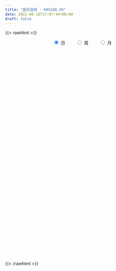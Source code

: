 ```yaml
---
title: "国光连锁 - 605188.SH"
date: 2022-06-18T17:07:44+08:00
draft: false
---
```

{{< rawhtml >}}
    <div style="text-align: center">
        <label style="padding: 1rem;"><input style="margin-right: .5rem" type="radio" name="period" value="D" checked onclick="period_change(this)">日</label>
        <label style="padding: 1rem;"><input style="margin-right: .5rem" type="radio" name="period" value="W" onclick="period_change(this)">周</label>
        <label style="padding: 1rem;"><input style="margin-right: .5rem" type="radio" name="period" value="M" onclick="period_change(this)">月</label>
    </div>
    <div id="chart" style="height: 700px;"></div> 
    <script type="text/javascript">
        const D_v = [2291.43,470.87,487.46,1767.78,2960.71,1955.82,1246.58,2247.46,27715.65,28742.57,116050.75,319428.2,234151.98,160663.18,117530.97,157946.8,100767.13,86080.84,65452.11,55977.11,108402.64,76986.17,56591.81,70952.21,47300.66,38036.27,56772.11,43932.92,26791.19,29852.0,37153.79,37467.48,31188.24,26284.27,32244.89,20469.09,35300.39,31123.52,29580.78,19251.4,25341.93,56433.03,39434.09,34701.0,33503.74,16731.83,16980.1,17010.04,29028.64,17290.43,13974.09,18715.38,8963.3,13979.84,11223.91,14287.18,17197.12,55504.32,41575.0,17414.88,20688.68,22670.09,27260.47,15690.54,97547.33,75276.82,33248.93,32020.88,29038.91,35440.28,69984.81,29845.58,25838.49,37649.27,33902.0,23881.0,21846.49,20285.37,20721.89,10108.03,18207.12,21442.17,19918.95,23161.92,72664.92,59209.11,56841.03,33461.9,64181.3,45944.0,34786.21,53438.0,38178.03,17878.89,14700.0,19484.67,23604.91,22923.02,16319.0,15652.0,11869.67,22153.5,28345.37,20549.4,13142.0,14112.76,10374.03,17755.03,14110.03,19908.06,32011.0,23075.06,26341.74,15505.89,20237.38,23380.03,39288.06,22689.04,10431.96,52648.29,30654.0,92089.78,129441.6,86550.82,63756.62,53219.48,41061.15,30433.78,20872.03,29689.0,22195.03,36983.95,31301.03,23791.87,20104.81,22865.92,31888.89,34375.0,21377.56,17208.0,23464.0,12515.0,24929.0,21911.03,14257.0,17125.0,17641.89,17194.0,18347.0,20912.0,20152.0,14374.0,10422.92,24395.08,19545.25,21324.0,52806.0,40522.0,32511.0,23156.78,30709.0,56827.15,67063.0,66008.0,42146.0,137535.34,81572.28,58242.65,83602.01,143394.77,111692.17,48088.46,328053.19,416708.78,123751.78,285496.68,165652.56,142426.61,103368.36,93538.21,88976.15,48207.0,42408.49,46983.0,39907.0,49079.88,28484.03,28047.13,29502.78,32926.0,85395.91,48173.03,30058.03,43997.0,26482.0,24505.0,37082.0,43614.87,22501.45,30100.0,55237.11,81744.06,61387.69,38450.8,51920.2,69429.99,93591.89,59498.0,38744.0,24689.24,26147.0,30588.03,28694.03,22710.0,13858.78,13244.89,13558.86,12514.99,19662.78,23844.1,21088.1,60013.89,37998.84,24709.0,14796.89,12639.8,20737.0,10808.0,11573.81,11815.0,12470.0,10177.79,11421.0,9996.0,9865.0,21602.0,10266.2,11680.0,9944.15,10003.15,6745.0,13809.0,12158.0,10753.0,23565.0,11928.0,8814.0,15468.01,10903.0,10644.0,8902.0,20934.0,20809.0,18000.03,16513.0,15782.96,11772.0,12916.0,17933.0,17096.0,12896.0,15730.0,14264.03,12416.0,12334.0,11856.0,16774.98,13904.0,11113.0,17085.0,15730.0,13479.46,9910.0,12637.0,13743.26,9439.37,14323.77,12050.92,12146.0,10339.0,12871.0,17567.24,10530.0,8558.0,12034.0,13786.0,7640.24,10011.0,7225.0,10748.77,14378.37,10020.03,12331.77,10259.0,8259.0,3925.0,6258.0,8192.0,6745.37,7071.0,4159.0,7427.0,17711.0,8207.0,13131.03,6357.0,10251.0,4935.03,8691.0,5421.0,4586.0,6099.61,9386.0,39110.42,60687.33,61304.0,90038.78,45549.8,25247.0,19224.0,19114.03,17907.0,20657.03,22620.0,12910.0,15179.39,12846.0,22330.78,13173.0,9427.0,15450.0,12850.0,9331.0,13998.0,10153.99,12242.0,17022.98,22399.48,16497.0,18752.99,14115.0,31573.0,26859.39,18515.0,97986.01,107137.25,54361.03,27104.0,22104.0,20233.0,43714.99,24258.0,17460.0,20849.0,27723.96,19606.0,18311.0,146038.03,310306.11,194934.51,192621.76,143215.35,98997.72,75629.04,63775.0,64811.0,34426.0,45455.0,29398.0,36487.0,44541.17,32563.0,29352.0,35982.0,27886.0,24279.0,28434.0,42982.0,18801.0,21812.0,27427.0,18071.92,32605.98,17392.0,18014.75,13723.0,16392.0,13366.0,15208.0,12637.0,21933.0,20238.0,16354.0,13697.0,10842.0,24221.0,17117.17,23607.0,13902.0,27380.0,12128.0,13649.0,11573.0,13688.17,12218.17,9768.0,11157.0,12484.0,21559.0,27689.0,20558.0,15394.01,73233.01,143163.89,110770.9,164799.36,156208.01,154993.03,117531.0,204560.18,140663.89,204581.89,85965.0,120294.46,127688.14,79189.0,83781.0,60692.0,50281.0,49192.35,41425.0,50376.0,37437.0,41566.0,30323.03,28606.0,34258.0,26700.0,27876.0,19600.82,31341.0,19893.0,18022.0,38138.0,29986.0,23806.2,29873.0,30972.0,27732.0,19831.0,21326.0,16988.0,15704.0,20305.0,19170.0,19257.0,20047.0,17696.0]
const D_histogram = [0.0,0.0427578348,0.1144437983,0.2047098519,0.3065284881,0.4152955075,0.5281511159,0.643469475,0.7604777821,0.8789745607,0.9991235996,0.9579320575,0.7626227116,0.5513295396,0.3794047121,0.2160523315,0.0872035984,-0.0472865698,-0.1475222292,-0.2270788406,-0.2545246391,-0.295790947,-0.3116116117,-0.3418527008,-0.3647279072,-0.3745741099,-0.3959439301,-0.4161320865,-0.4176184373,-0.4165639311,-0.4181281234,-0.4343385552,-0.4374675907,-0.4108147017,-0.3551069351,-0.3018061894,-0.2514821768,-0.2038124588,-0.1662225632,-0.149943884,-0.1303034959,-0.0933342314,-0.0944538965,-0.1057712812,-0.1411531712,-0.1454075452,-0.14299907,-0.1183458367,-0.0673709397,-0.032411072,-0.0098860738,-0.0154585753,-0.0191693932,-0.029771422,-0.0236474449,-0.0117742995,-0.0077422636,0.0007540466,-0.0094584608,-0.0168004924,-0.027663782,-0.0439306647,-0.0843295568,-0.104358759,-0.0656604509,-0.0603167532,-0.0402838386,-0.0164695876,0.0059511806,0.0307768794,0.065311041,0.0778058417,0.0871416443,0.1021057326,0.0953296474,0.093572303,0.0922867544,0.0771140825,0.0564095553,0.0363854483,0.0094582862,-0.017214685,-0.032080031,-0.0348631436,0.0090807841,0.0327629339,0.0628509155,0.0569428384,0.0809835403,0.0719347711,0.065430919,0.0185943259,-0.0396219971,-0.0692818034,-0.0831592747,-0.109840203,-0.1199227249,-0.1475177651,-0.1632466832,-0.1779996574,-0.1788365002,-0.1826248642,-0.1468050486,-0.1393950364,-0.1243354087,-0.094776389,-0.0676737757,-0.0440154884,-0.0319522206,-0.0360123335,-0.0645614145,-0.0857561387,-0.1093310729,-0.1137675527,-0.1229473224,-0.116469708,-0.0721726858,-0.0318558838,0.0052016791,0.0529400024,0.074117158,0.1462902958,0.1754722599,0.1891801953,0.1703415309,0.1297880695,0.0889414397,0.077929362,0.0643186524,0.0547514845,0.0340555811,0.0329187614,0.0280713459,0.0204501535,0.0108051402,0.022708798,0.0487193313,0.0642282787,0.0683665817,0.0701106403,0.0541483941,0.0443941239,0.0561718138,0.056449174,0.0589478011,0.0536388663,0.0531650018,0.0511580961,0.0309481464,0.013081316,0.0078007274,-0.001457367,-0.0095289557,-0.002372135,0.0075780255,0.0187401215,0.0383302835,0.0633650361,0.0565322059,0.0529290912,0.0526948979,0.0704188697,0.0963945229,0.0902228891,0.142515576,0.1275545669,0.0990135743,0.0887584706,0.1400776766,0.1363598815,0.1918420274,0.2881037798,0.4118806723,0.4331570846,0.3325642169,0.1683976051,0.0421675284,-0.0595071719,-0.130114627,-0.1861862907,-0.2431851858,-0.2787158846,-0.2887202565,-0.2987734929,-0.300629441,-0.2978413538,-0.2820371411,-0.2633657494,-0.2362558439,-0.1996340995,-0.1540480481,-0.1342380576,-0.1134475736,-0.1139336659,-0.0942851591,-0.0813389106,-0.0577705442,-0.0394972649,-0.0260489135,-0.0041449915,0.0225581027,0.0565615798,0.0708931795,0.0796400811,0.0944573856,0.0999621096,0.1163442574,0.1045968504,0.0807012177,0.0560036164,0.0326085787,0.0067148113,-0.0117449021,-0.0296560501,-0.0366441941,-0.0350598079,-0.0319345336,-0.0266581539,-0.0138675738,-0.0021115479,-0.0018262445,0.011680291,0.00465921,-0.0110416862,-0.021123863,-0.0258313122,-0.0383515186,-0.0365177466,-0.027614607,-0.0185133626,-0.0205718593,-0.016068559,-0.0127573114,-0.0096995473,-0.0069388477,-0.0204476635,-0.030635605,-0.0438817829,-0.042934163,-0.0349564956,-0.0299310032,-0.030141986,-0.0367462133,-0.0367168198,-0.0566981692,-0.057412704,-0.0522646269,-0.0327437244,-0.0185646111,-0.0084346079,0.0011983908,0.0151175807,0.0322355025,0.0484729766,0.0644732815,0.0697665737,0.0685505991,0.0689058347,0.054115786,0.0547356569,0.0450734426,0.0293703943,0.0310589594,0.0345544709,0.0389205443,0.0358565647,0.02374723,0.0142072281,0.0124889455,0.0170111287,0.0264452362,0.0364886871,0.0437516968,0.0449624619,0.0460429085,0.0449655641,0.0405752187,0.0393514317,0.0305141955,0.0268713611,0.0170413455,0.003171613,-0.0061285238,-0.0088721467,-0.0175530533,-0.0320129664,-0.0365005395,-0.0516499742,-0.0502339957,-0.0352039884,-0.0257503419,-0.0195905592,-0.0055627353,0.0062921747,0.0091294063,0.0118885815,0.0093216822,0.0054443477,-0.0035307312,-0.0101170287,-0.0116468777,-0.016920643,-0.0299695872,-0.0343759762,-0.0317796857,-0.0293251573,-0.0321267283,-0.027791808,-0.0159568906,-0.0070251003,0.0015493886,0.0088087309,0.0167576712,0.0444674232,0.0823707513,0.1136395178,0.1018374568,0.0921439597,0.0713066711,0.0578161822,0.0412096476,0.026617536,0.0229267745,0.0204663993,0.0143922999,0.0031479163,0.0007323526,0.0078045407,0.0032041748,-0.0008203466,-0.0100146875,-0.0174773268,-0.0195944709,-0.0156528116,-0.0125518007,-0.0101116439,-0.0011706252,0.0075499132,0.0137433759,0.0167205679,0.0123822717,0.0240796206,0.0311198384,0.0220375357,0.0307174263,0.0519198199,0.0452797371,0.035473298,0.0253918202,0.0136940383,0.0200723164,0.0157022041,0.0130848054,-0.0010901737,-0.0013420074,-0.0005089426,0.004152488,0.0588228878,0.1029091837,0.1301578214,0.0832247326,0.069285972,0.0421386549,0.008039535,-0.040134811,-0.1002579718,-0.1261995562,-0.1558726745,-0.1566177414,-0.1426643048,-0.1109699593,-0.0874334488,-0.061748359,-0.0480476555,-0.0348091166,-0.0269421391,-0.0087530595,0.0092285724,0.0203729296,0.0329829423,0.0304591477,0.0280853042,0.0067205769,-0.0024682528,-0.016939856,-0.020523655,-0.01194313,-0.0070098297,-0.0129014704,-0.0175816002,-0.0314277925,-0.0463925647,-0.0445756325,-0.0373393158,-0.0397640025,-0.0595134623,-0.0589565095,-0.0525866564,-0.0376820395,-0.0155707311,0.0009994965,0.0106730588,0.0103870814,0.0178898608,0.0221822797,0.0171669902,0.0167524183,0.016652331,0.0243747688,0.0384543657,0.0403765466,0.035124081,0.0459916264,0.0873481926,0.0892880785,0.1108895198,0.0936515425,0.0967941505,0.0931802612,0.1095593121,0.1060905703,0.1162868943,0.0576674705,-0.0353992497,-0.1348866485,-0.2022431979,-0.2154745564,-0.2031692238,-0.1833362863,-0.1440907674,-0.1167429038,-0.0909998567,-0.0565557605,-0.0298219092,0.0015948502,0.0043019104,0.0194950524,0.0231662233,0.0180940434,0.0179771787,-0.0065102331,-0.009874408,-0.008096382,0.005764395,0.0162478369,0.0259423692,0.0415950398,0.0587904606,0.0688974964,0.0649403381,0.0547801506,0.034758017,0.0203739822,0.0076786903,-0.0020337699,-0.0074483406,-0.0066773772,-0.0084364033]
const D_fast = [0.0,0.0534472934,0.1537442066,0.2951877231,0.4736384814,0.6862293777,0.931122765,1.2073084929,1.5144362455,1.8526766643,2.2226066031,2.4208980753,2.4162444074,2.3427836202,2.2657099708,2.1563706731,2.0493228396,1.9030110289,1.7658948121,1.6295684906,1.5384915323,1.4232774877,1.3295539201,1.2138496558,1.0997924726,0.9963027424,0.8759469397,0.7517257616,0.6458348015,0.542748325,0.4366521018,0.3118570312,0.199361098,0.1233103117,0.0902413444,0.0680905428,0.0555440112,0.0522606144,0.0482948693,0.0270875775,0.0141520916,0.0277877983,0.003054659,-0.0347055459,-0.1053757287,-0.145981989,-0.1793232814,-0.1842565073,-0.1501243451,-0.1232672455,-0.1032137657,-0.1126509111,-0.1211540772,-0.1391989615,-0.1389868457,-0.1300572752,-0.1279608051,-0.1192759832,-0.1318531059,-0.1433952606,-0.1611744956,-0.1884240445,-0.2499053259,-0.2960242178,-0.2737410224,-0.283476513,-0.2735145581,-0.2538177039,-0.2299091406,-0.1973892219,-0.1465273002,-0.114581039,-0.0834598253,-0.0429693038,-0.0259129772,-0.0042772458,0.0175088941,0.0216147428,0.0150126045,0.0040848595,-0.0204777311,-0.0514543735,-0.0743397272,-0.0858386257,-0.039624502,-0.0077516188,0.0380490917,0.0463767242,0.0906633112,0.0995982348,0.1094521124,0.0672641008,-0.0008577215,-0.0478379786,-0.0825052686,-0.1366462477,-0.1767094507,-0.2411839323,-0.2977245212,-0.3569774097,-0.4025233775,-0.4519679577,-0.4528494041,-0.480288151,-0.4963123755,-0.4904474531,-0.4802632837,-0.4676088685,-0.4635336558,-0.476596852,-0.5212862867,-0.5639200456,-0.614827748,-0.6477061159,-0.6876227163,-0.7102625289,-0.6840086781,-0.651655847,-0.6132978644,-0.5523245404,-0.5126180953,-0.4038723837,-0.3308223545,-0.2698193703,-0.246072652,-0.2541790961,-0.2727903659,-0.2643201031,-0.2618511496,-0.2577304464,-0.2699124545,-0.2628195839,-0.2606491629,-0.263157817,-0.2701015452,-0.2525206879,-0.2143303217,-0.1827643047,-0.1615343563,-0.1422626376,-0.1446877853,-0.1433435245,-0.1175228811,-0.1031332274,-0.08589765,-0.0777968682,-0.0649794823,-0.054196864,-0.066669777,-0.0812662784,-0.0845966852,-0.0942191214,-0.104672949,-0.098109162,-0.0862644952,-0.0704173688,-0.041244636,-0.0003686244,0.006931597,0.0165607551,0.0295002862,0.0648289755,0.1149032594,0.1312873478,0.2192089288,0.2361365614,0.2323489623,0.2442834763,0.3306221015,0.3609942768,0.4644369295,0.6327246268,0.8594716874,0.9890373709,0.9715855575,0.8495183468,0.7338301522,0.617278659,0.5141425471,0.4115243107,0.2937291192,0.1885194492,0.1063350132,0.0215884036,-0.0554249047,-0.127097156,-0.1818022285,-0.2289722742,-0.2609263297,-0.2742131101,-0.2671390708,-0.2808885947,-0.2884600041,-0.3174295128,-0.3213522958,-0.3287407749,-0.3196150446,-0.3112160815,-0.3042799586,-0.2834122843,-0.2510696646,-0.2029257925,-0.1708708979,-0.142213976,-0.1037823252,-0.0732870737,-0.0278188616,-0.0134170559,-0.0171373842,-0.0278340815,-0.0430769744,-0.067292039,-0.088687978,-0.1140131384,-0.1301623309,-0.1373428968,-0.1422012559,-0.1435894146,-0.1342657279,-0.1230375891,-0.1232088468,-0.1067822385,-0.112638517,-0.1310998348,-0.1464629774,-0.1576282545,-0.1797363406,-0.1870320053,-0.1850325175,-0.1805596137,-0.1877610752,-0.1872749146,-0.1871529949,-0.1865201177,-0.1854941299,-0.2041148617,-0.2219617044,-0.2461783281,-0.2559642489,-0.2567257054,-0.2591829638,-0.2669294431,-0.2827202238,-0.2918700352,-0.3260259269,-0.3410936377,-0.3490117173,-0.3376767459,-0.3281387854,-0.3201174341,-0.3101848378,-0.2924862527,-0.2673094553,-0.238953737,-0.2068351117,-0.1841001761,-0.1681785009,-0.1505968067,-0.1518579088,-0.1375541238,-0.1359479774,-0.1443084271,-0.1348551221,-0.1227209929,-0.1086247834,-0.1027246218,-0.1088971491,-0.114885344,-0.1134813902,-0.1047064248,-0.0886610083,-0.0694953856,-0.0512944517,-0.0388430711,-0.0262518974,-0.0160878508,-0.0103343914,-0.0017203206,-0.0029290078,0.000145998,-0.0054236812,-0.0185005104,-0.0293327782,-0.0342944378,-0.0473636078,-0.0698267625,-0.0834394704,-0.1115013986,-0.1226439191,-0.1164149089,-0.1133988479,-0.1121367049,-0.0994995649,-0.0860716112,-0.080952028,-0.0752207075,-0.0754571862,-0.0779734337,-0.0878311954,-0.0969467501,-0.1013883185,-0.1108922446,-0.1314335856,-0.1444339686,-0.1497825995,-0.1546593605,-0.1654926135,-0.1681056453,-0.1602599505,-0.1530844353,-0.1441225993,-0.1346610742,-0.1225227161,-0.0836961083,-0.0252000924,0.0344785536,0.0481358568,0.0614783496,0.0584677288,0.0594312854,0.0531271627,0.0451894351,0.0472303672,0.0498865918,0.0474105674,0.0369531628,0.0347206873,0.0437440106,0.0399446883,0.0357150804,0.0240170676,0.0121850966,0.0051693348,0.0051977911,0.0051608519,0.0050730977,0.0137214602,0.0243294768,0.0339587835,0.0411161175,0.0398733892,0.0575906432,0.0724108206,0.0688379019,0.085197149,0.1193794976,0.1240593491,0.1231212344,0.1193877118,0.1111134394,0.1225097966,0.1220652354,0.122719038,0.1082715155,0.10768418,0.1083900091,0.1140895617,0.1834656834,0.2532792752,0.3130673682,0.2869404626,0.290323195,0.2737105416,0.2416213055,0.1834132567,0.098225603,0.0407341295,-0.0279071574,-0.0678066597,-0.0895192992,-0.0855674436,-0.0838892952,-0.0736412953,-0.0719525056,-0.0674162459,-0.0662848031,-0.0502839883,-0.0299952134,-0.0137576237,0.0070981246,0.0121891168,0.0168365994,-0.0028479837,-0.0126538766,-0.0313604437,-0.0400751565,-0.034480414,-0.0312995711,-0.0404165795,-0.0494921093,-0.0711952497,-0.0977581631,-0.107085139,-0.1091836513,-0.1215493387,-0.1561771639,-0.1703593386,-0.1771361496,-0.1716520426,-0.1534334169,-0.1366133152,-0.1242714883,-0.1219606952,-0.1099854506,-0.1001474618,-0.1008710037,-0.097097471,-0.0930344757,-0.0792183457,-0.0555251573,-0.0435088398,-0.0399802851,-0.0176148331,0.0455787812,0.0698406867,0.119164508,0.1253394163,0.1526805619,0.172361738,0.2161306168,0.2391845177,0.2784525652,0.2342500091,0.1323334764,-0.0008755846,-0.1187929333,-0.185892931,-0.2243799043,-0.2503810384,-0.2471582113,-0.2489960737,-0.2460029908,-0.2256978347,-0.2064194607,-0.1746039887,-0.1708214509,-0.1507545458,-0.1412918191,-0.1418404882,-0.1374630582,-0.1635780283,-0.1694108051,-0.1696568747,-0.154354999,-0.1398095978,-0.1236294732,-0.0975780426,-0.0656850067,-0.0383535968,-0.0260756705,-0.0225408204,-0.0338734498,-0.0431639891,-0.0539396083,-0.064160511,-0.0714371668,-0.0723355477,-0.0762036747]
const D_slow = [0.0,0.0106894587,0.0393004083,0.0904778712,0.1671099933,0.2709338702,0.4029716491,0.5638390179,0.7539584634,0.9737021036,1.2234830035,1.4629660179,1.6536216958,1.7914540807,1.8863052587,1.9403183416,1.9621192412,1.9502975987,1.9134170414,1.8566473312,1.7930161715,1.7190684347,1.6411655318,1.5557023566,1.4645203798,1.3708768523,1.2718908698,1.1678578482,1.0634532388,0.9593122561,0.8547802252,0.7461955864,0.6368286887,0.5341250133,0.4453482795,0.3698967322,0.307026188,0.2560730733,0.2145174325,0.1770314615,0.1444555875,0.1211220297,0.0975085555,0.0710657352,0.0357774424,-0.0005744438,-0.0363242114,-0.0659106705,-0.0827534055,-0.0908561735,-0.0933276919,-0.0971923357,-0.101984684,-0.1094275395,-0.1153394008,-0.1182829756,-0.1202185415,-0.1200300299,-0.1223946451,-0.1265947682,-0.1335107137,-0.1444933798,-0.1655757691,-0.1916654588,-0.2080805715,-0.2231597598,-0.2332307195,-0.2373481164,-0.2358603212,-0.2281661014,-0.2118383411,-0.1923868807,-0.1706014696,-0.1450750365,-0.1212426246,-0.0978495489,-0.0747778603,-0.0554993396,-0.0413969508,-0.0323005888,-0.0299360172,-0.0342396885,-0.0422596962,-0.0509754821,-0.0487052861,-0.0405145526,-0.0248018238,-0.0105661142,0.0096797709,0.0276634637,0.0440211934,0.0486697749,0.0387642756,0.0214438248,0.0006540061,-0.0268060447,-0.0567867259,-0.0936661672,-0.134477838,-0.1789777523,-0.2236868774,-0.2693430934,-0.3060443556,-0.3408931147,-0.3719769668,-0.3956710641,-0.412589508,-0.4235933801,-0.4315814352,-0.4405845186,-0.4567248722,-0.4781639069,-0.5054966751,-0.5339385633,-0.5646753939,-0.5937928209,-0.6118359923,-0.6197999633,-0.6184995435,-0.6052645429,-0.5867352534,-0.5501626794,-0.5062946144,-0.4589995656,-0.4164141829,-0.3839671655,-0.3617318056,-0.3422494651,-0.326169802,-0.3124819309,-0.3039680356,-0.2957383453,-0.2887205088,-0.2836079704,-0.2809066854,-0.2752294859,-0.263049653,-0.2469925834,-0.229900938,-0.2123732779,-0.1988361794,-0.1877376484,-0.1736946949,-0.1595824014,-0.1448454511,-0.1314357346,-0.1181444841,-0.1053549601,-0.0976179235,-0.0943475945,-0.0923974126,-0.0927617544,-0.0951439933,-0.095737027,-0.0938425207,-0.0891574903,-0.0795749194,-0.0637336604,-0.0496006089,-0.0363683361,-0.0231946117,-0.0055898942,0.0185087365,0.0410644588,0.0766933528,0.1085819945,0.1333353881,0.1555250057,0.1905444249,0.2246343953,0.2725949021,0.344620847,0.4475910151,0.5558802863,0.6390213405,0.6811207418,0.6916626239,0.6767858309,0.6442571741,0.5977106015,0.536914305,0.4672353338,0.3950552697,0.3203618965,0.2452045362,0.1707441978,0.1002349125,0.0343934752,-0.0246704858,-0.0745790107,-0.1130910227,-0.1466505371,-0.1750124305,-0.2034958469,-0.2270671367,-0.2474018644,-0.2618445004,-0.2717188166,-0.278231045,-0.2792672929,-0.2736277672,-0.2594873723,-0.2417640774,-0.2218540571,-0.1982397107,-0.1732491833,-0.144163119,-0.1180139064,-0.0978386019,-0.0838376978,-0.0756855531,-0.0740068503,-0.0769430758,-0.0843570884,-0.0935181369,-0.1022830889,-0.1102667223,-0.1169312607,-0.1203981542,-0.1209260412,-0.1213826023,-0.1184625295,-0.117297727,-0.1200581486,-0.1253391143,-0.1317969424,-0.141384822,-0.1505142587,-0.1574179104,-0.1620462511,-0.1671892159,-0.1712063557,-0.1743956835,-0.1768205704,-0.1785552823,-0.1836671981,-0.1913260994,-0.2022965451,-0.2130300859,-0.2217692098,-0.2292519606,-0.2367874571,-0.2459740104,-0.2551532154,-0.2693277577,-0.2836809337,-0.2967470904,-0.3049330215,-0.3095741743,-0.3116828262,-0.3113832285,-0.3076038334,-0.2995449578,-0.2874267136,-0.2713083932,-0.2538667498,-0.2367291,-0.2195026414,-0.2059736949,-0.1922897806,-0.18102142,-0.1736788214,-0.1659140815,-0.1572754638,-0.1475453277,-0.1385811866,-0.1326443791,-0.1290925721,-0.1259703357,-0.1217175535,-0.1151062445,-0.1059840727,-0.0950461485,-0.083805533,-0.0722948059,-0.0610534149,-0.0509096102,-0.0410717522,-0.0334432034,-0.0267253631,-0.0224650267,-0.0216721235,-0.0232042544,-0.0254222911,-0.0298105544,-0.037813796,-0.0469389309,-0.0598514245,-0.0724099234,-0.0812109205,-0.087648506,-0.0925461457,-0.0939368296,-0.0923637859,-0.0900814343,-0.0871092889,-0.0847788684,-0.0834177815,-0.0843004643,-0.0868297214,-0.0897414408,-0.0939716016,-0.1014639984,-0.1100579924,-0.1180029138,-0.1253342032,-0.1333658852,-0.1403138373,-0.1443030599,-0.146059335,-0.1456719878,-0.1434698051,-0.1392803873,-0.1281635315,-0.1075708437,-0.0791609642,-0.0537016,-0.0306656101,-0.0128389423,0.0016151032,0.0119175151,0.0185718991,0.0243035927,0.0294201925,0.0330182675,0.0338052466,0.0339883347,0.0359394699,0.0367405136,0.036535427,0.0340317551,0.0296624234,0.0247638057,0.0208506028,0.0177126526,0.0151847416,0.0148920853,0.0167795636,0.0202154076,0.0243955496,0.0274911175,0.0335110226,0.0412909822,0.0468003662,0.0544797227,0.0674596777,0.078779612,0.0876479365,0.0939958915,0.0974194011,0.1024374802,0.1063630312,0.1096342326,0.1093616892,0.1090261873,0.1088989517,0.1099370737,0.1246427956,0.1503700915,0.1829095469,0.20371573,0.221037223,0.2315718867,0.2335817705,0.2235480677,0.1984835748,0.1669336857,0.1279655171,0.0888110817,0.0531450056,0.0254025157,0.0035441535,-0.0118929362,-0.0239048501,-0.0326071293,-0.039342664,-0.0415309289,-0.0392237858,-0.0341305534,-0.0258848178,-0.0182700309,-0.0112487048,-0.0095685606,-0.0101856238,-0.0144205878,-0.0195515015,-0.022537284,-0.0242897414,-0.0275151091,-0.0319105091,-0.0397674572,-0.0513655984,-0.0625095065,-0.0718443355,-0.0817853361,-0.0966637017,-0.1114028291,-0.1245494932,-0.1339700031,-0.1378626858,-0.1376128117,-0.134944547,-0.1323477767,-0.1278753114,-0.1223297415,-0.118037994,-0.1138498894,-0.1096868066,-0.1035931144,-0.093979523,-0.0838853864,-0.0751043661,-0.0636064595,-0.0417694114,-0.0194473917,0.0082749882,0.0316878738,0.0558864114,0.0791814767,0.1065713048,0.1330939473,0.1621656709,0.1765825385,0.1677327261,0.134011064,0.0834502645,0.0295816254,-0.0212106805,-0.0670447521,-0.1030674439,-0.1322531699,-0.1550031341,-0.1691420742,-0.1765975515,-0.1761988389,-0.1751233613,-0.1702495982,-0.1644580424,-0.1599345316,-0.1554402369,-0.1570677952,-0.1595363972,-0.1615604927,-0.1601193939,-0.1560574347,-0.1495718424,-0.1391730824,-0.1244754673,-0.1072510932,-0.0910160087,-0.077320971,-0.0686314668,-0.0635379712,-0.0616182986,-0.0621267411,-0.0639888263,-0.0656581705,-0.0677672714]
const D_data = [['2020-07-28', 5.58, 6.7, 5.58, 6.7],['2020-07-29', 7.37, 7.37, 7.37, 7.37],['2020-07-30', 8.11, 8.11, 8.11, 8.11],['2020-07-31', 8.92, 8.92, 8.92, 8.92],['2020-08-03', 9.81, 9.81, 9.81, 9.81],['2020-08-04', 10.79, 10.79, 10.79, 10.79],['2020-08-05', 11.87, 11.87, 11.87, 11.87],['2020-08-06', 13.06, 13.06, 13.06, 13.06],['2020-08-07', 14.37, 14.37, 14.37, 14.37],['2020-08-10', 15.81, 15.81, 15.81, 15.81],['2020-08-11', 17.39, 17.39, 16.9, 17.39],['2020-08-12', 17.73, 16.56, 15.88, 17.73],['2020-08-13', 16.03, 14.9, 14.9, 16.36],['2020-08-14', 14.51, 14.37, 14.23, 14.77],['2020-08-17', 14.2, 14.46, 14.2, 14.68],['2020-08-18', 14.34, 14.17, 13.9, 14.55],['2020-08-19', 14.12, 14.21, 13.9, 14.35],['2020-08-20', 14.1, 13.72, 13.63, 14.1],['2020-08-21', 13.78, 13.71, 13.69, 13.96],['2020-08-24', 13.65, 13.6, 13.42, 13.83],['2020-08-25', 13.7, 14.03, 13.56, 14.21],['2020-08-26', 14.15, 13.7, 13.55, 14.16],['2020-08-27', 13.79, 13.86, 13.7, 14.02],['2020-08-28', 13.79, 13.52, 13.36, 13.79],['2020-08-31', 13.52, 13.4, 13.37, 13.61],['2020-09-01', 13.36, 13.38, 13.26, 13.47],['2020-09-02', 13.38, 13.03, 13.0, 13.43],['2020-09-03', 12.98, 12.78, 12.74, 13.17],['2020-09-04', 12.65, 12.78, 12.6, 12.81],['2020-09-07', 12.67, 12.62, 12.6, 12.85],['2020-09-08', 12.62, 12.38, 12.3, 12.66],['2020-09-09', 12.29, 11.92, 11.91, 12.3],['2020-09-10', 12.05, 11.78, 11.73, 12.13],['2020-09-11', 11.7, 11.96, 11.53, 12.09],['2020-09-14', 12.0, 12.31, 11.95, 12.36],['2020-09-15', 12.33, 12.37, 12.2, 12.42],['2020-09-16', 12.42, 12.44, 12.28, 12.63],['2020-09-17', 12.36, 12.53, 12.19, 12.58],['2020-09-18', 12.4, 12.52, 12.39, 12.79],['2020-09-21', 12.54, 12.3, 12.3, 12.54],['2020-09-22', 12.28, 12.35, 12.15, 12.66],['2020-09-23', 12.42, 12.65, 12.42, 12.91],['2020-09-24', 12.54, 12.21, 12.17, 12.58],['2020-09-25', 12.36, 11.98, 11.93, 12.65],['2020-09-28', 11.95, 11.46, 11.46, 12.08],['2020-09-29', 11.45, 11.63, 11.4, 11.63],['2020-09-30', 11.57, 11.59, 11.5, 11.75],['2020-10-09', 11.68, 11.83, 11.61, 11.88],['2020-10-12', 11.84, 12.28, 11.81, 12.31],['2020-10-13', 12.21, 12.26, 12.12, 12.27],['2020-10-14', 12.14, 12.23, 12.13, 12.4],['2020-10-15', 12.27, 11.9, 11.85, 12.39],['2020-10-16', 11.99, 11.87, 11.82, 12.0],['2020-10-19', 11.97, 11.71, 11.69, 11.98],['2020-10-20', 11.79, 11.87, 11.68, 11.89],['2020-10-21', 11.86, 11.96, 11.76, 12.01],['2020-10-22', 11.95, 11.88, 11.7, 11.99],['2020-10-23', 12.0, 11.95, 11.85, 12.46],['2020-10-26', 11.95, 11.69, 11.51, 11.95],['2020-10-27', 11.57, 11.65, 11.56, 11.79],['2020-10-28', 11.61, 11.52, 11.51, 11.74],['2020-10-29', 11.45, 11.33, 11.3, 11.5],['2020-10-30', 11.32, 10.8, 10.77, 11.37],['2020-11-02', 10.87, 10.79, 10.69, 10.89],['2020-11-03', 10.74, 11.48, 10.74, 11.87],['2020-11-04', 11.39, 11.1, 11.1, 11.56],['2020-11-05', 11.23, 11.28, 11.14, 11.46],['2020-11-06', 11.27, 11.39, 11.2, 11.55],['2020-11-09', 11.55, 11.46, 11.4, 11.6],['2020-11-10', 11.47, 11.6, 11.4, 11.72],['2020-11-11', 11.6, 11.89, 11.33, 11.97],['2020-11-12', 11.87, 11.77, 11.65, 11.97],['2020-11-13', 11.85, 11.83, 11.6, 11.94],['2020-11-16', 11.82, 12.02, 11.78, 12.04],['2020-11-17', 11.94, 11.83, 11.7, 12.12],['2020-11-18', 11.89, 11.93, 11.76, 11.97],['2020-11-19', 11.92, 11.99, 11.84, 12.06],['2020-11-20', 11.95, 11.83, 11.76, 11.99],['2020-11-23', 11.83, 11.71, 11.66, 11.83],['2020-11-24', 11.71, 11.64, 11.61, 11.73],['2020-11-25', 11.69, 11.44, 11.36, 11.74],['2020-11-26', 11.5, 11.29, 11.22, 11.55],['2020-11-27', 11.38, 11.3, 11.17, 11.41],['2020-11-30', 11.35, 11.37, 11.23, 11.54],['2020-12-01', 11.35, 12.05, 11.35, 12.08],['2020-12-02', 11.93, 11.99, 11.85, 12.26],['2020-12-03', 12.07, 12.25, 11.92, 12.32],['2020-12-04', 12.16, 11.91, 11.88, 12.2],['2020-12-07', 11.8, 12.39, 11.8, 12.39],['2020-12-08', 12.18, 12.08, 11.98, 12.24],['2020-12-09', 11.99, 12.13, 11.93, 12.29],['2020-12-10', 12.01, 11.52, 11.43, 12.1],['2020-12-11', 11.53, 11.09, 11.02, 11.72],['2020-12-14', 11.02, 11.17, 10.91, 11.22],['2020-12-15', 11.11, 11.19, 11.02, 11.31],['2020-12-16', 11.15, 10.84, 10.82, 11.17],['2020-12-17', 10.78, 10.85, 9.88, 10.92],['2020-12-18', 10.84, 10.41, 10.38, 10.84],['2020-12-21', 10.4, 10.3, 10.3, 10.45],['2020-12-22', 10.37, 10.07, 10.04, 10.38],['2020-12-23', 10.11, 10.03, 10.0, 10.19],['2020-12-24', 10.08, 9.8, 9.71, 10.08],['2020-12-25', 9.82, 10.21, 9.72, 10.46],['2020-12-28', 10.1, 9.81, 9.78, 10.2],['2020-12-29', 9.8, 9.81, 9.73, 10.05],['2020-12-30', 9.86, 9.97, 9.78, 10.07],['2020-12-31', 9.96, 9.97, 9.93, 10.08],['2021-01-04', 9.97, 9.96, 9.9, 10.11],['2021-01-05', 9.95, 9.82, 9.81, 9.98],['2021-01-06', 9.85, 9.55, 9.54, 9.88],['2021-01-07', 9.55, 9.05, 8.98, 9.55],['2021-01-08', 9.0, 8.88, 8.76, 9.22],['2021-01-11', 8.88, 8.58, 8.44, 8.91],['2021-01-12', 8.58, 8.58, 8.5, 8.8],['2021-01-13', 8.56, 8.31, 8.28, 8.56],['2021-01-14', 8.34, 8.32, 8.27, 8.53],['2021-01-15', 8.29, 8.77, 8.29, 8.79],['2021-01-18', 8.67, 8.82, 8.66, 9.0],['2021-01-19', 8.9, 8.89, 8.8, 8.94],['2021-01-20', 8.89, 9.19, 8.83, 9.4],['2021-01-21', 9.06, 9.01, 8.98, 9.27],['2021-01-22', 9.0, 9.91, 8.98, 9.91],['2021-01-25', 10.1, 9.7, 9.36, 10.63],['2021-01-26', 9.58, 9.7, 9.1, 10.06],['2021-01-27', 9.7, 9.36, 9.12, 9.71],['2021-01-28', 9.3, 8.99, 8.98, 9.46],['2021-01-29', 9.11, 8.8, 8.75, 9.11],['2021-02-01', 8.8, 9.05, 8.78, 9.14],['2021-02-02', 9.06, 8.96, 8.88, 9.11],['2021-02-03', 8.82, 8.95, 8.73, 9.01],['2021-02-04', 8.95, 8.72, 8.7, 8.95],['2021-02-05', 8.8, 8.89, 8.7, 9.12],['2021-02-08', 8.99, 8.81, 8.73, 9.16],['2021-02-09', 8.71, 8.72, 8.63, 8.8],['2021-02-10', 8.71, 8.62, 8.62, 8.82],['2021-02-18', 8.64, 8.87, 8.64, 8.98],['2021-02-19', 8.86, 9.14, 8.78, 9.14],['2021-02-22', 9.14, 9.13, 9.1, 9.36],['2021-02-23', 9.01, 9.06, 8.93, 9.12],['2021-02-24', 9.06, 9.07, 9.01, 9.21],['2021-02-25', 9.07, 8.83, 8.81, 9.2],['2021-02-26', 8.75, 8.85, 8.65, 8.91],['2021-03-01', 8.87, 9.14, 8.87, 9.17],['2021-03-02', 9.17, 9.05, 9.01, 9.29],['2021-03-03', 9.03, 9.11, 9.03, 9.15],['2021-03-04', 9.11, 9.03, 8.98, 9.22],['2021-03-05', 8.96, 9.1, 8.95, 9.13],['2021-03-08', 9.15, 9.1, 9.05, 9.24],['2021-03-09', 9.11, 8.83, 8.75, 9.13],['2021-03-10', 8.84, 8.76, 8.66, 8.9],['2021-03-11', 8.76, 8.85, 8.73, 9.02],['2021-03-12', 8.83, 8.75, 8.73, 8.87],['2021-03-15', 8.72, 8.7, 8.69, 8.82],['2021-03-16', 8.76, 8.87, 8.72, 8.93],['2021-03-17', 8.89, 8.94, 8.82, 9.0],['2021-03-18', 9.0, 9.01, 8.95, 9.1],['2021-03-19', 8.93, 9.21, 8.93, 9.43],['2021-03-22', 9.24, 9.43, 9.24, 9.57],['2021-03-23', 9.38, 9.12, 9.08, 9.44],['2021-03-24', 9.11, 9.17, 9.06, 9.24],['2021-03-25', 9.2, 9.24, 9.17, 9.42],['2021-03-26', 9.12, 9.56, 9.11, 9.73],['2021-03-29', 9.47, 9.85, 9.28, 9.88],['2021-03-30', 9.72, 9.58, 9.39, 9.8],['2021-03-31', 9.85, 10.54, 9.83, 10.54],['2021-04-01', 10.7, 9.92, 9.88, 11.26],['2021-04-02', 9.67, 9.74, 9.54, 10.07],['2021-04-06', 9.68, 9.96, 9.68, 10.18],['2021-04-07', 10.05, 10.96, 9.88, 10.96],['2021-04-08', 11.29, 10.54, 10.44, 11.62],['2021-04-09', 10.65, 11.59, 10.51, 11.59],['2021-04-12', 12.75, 12.75, 12.75, 12.75],['2021-04-13', 13.13, 14.03, 12.61, 14.03],['2021-04-14', 13.8, 13.55, 12.65, 15.43],['2021-04-15', 12.2, 12.2, 12.2, 12.4],['2021-04-16', 11.26, 10.98, 10.98, 11.55],['2021-04-19', 10.78, 10.85, 10.68, 11.0],['2021-04-20', 10.76, 10.63, 10.54, 10.96],['2021-04-21', 10.54, 10.57, 10.46, 10.83],['2021-04-22', 10.56, 10.37, 10.29, 10.61],['2021-04-23', 10.32, 9.96, 9.85, 10.37],['2021-04-26', 9.94, 9.84, 9.79, 10.02],['2021-04-27', 9.81, 9.87, 9.78, 9.93],['2021-04-28', 9.81, 9.63, 9.55, 9.84],['2021-04-29', 9.63, 9.5, 9.48, 9.7],['2021-04-30', 9.5, 9.35, 9.18, 9.51],['2021-05-06', 9.37, 9.35, 9.32, 9.48],['2021-05-07', 9.4, 9.27, 9.22, 9.44],['2021-05-10', 9.33, 9.3, 9.17, 9.33],['2021-05-11', 9.29, 9.41, 9.23, 9.43],['2021-05-12', 9.65, 9.59, 9.52, 9.96],['2021-05-13', 9.46, 9.31, 9.28, 9.48],['2021-05-14', 9.31, 9.31, 9.28, 9.39],['2021-05-17', 9.31, 8.98, 8.96, 9.34],['2021-05-18', 8.98, 9.17, 8.93, 9.19],['2021-05-19', 9.17, 9.07, 9.02, 9.2],['2021-05-20', 9.03, 9.21, 8.98, 9.29],['2021-05-21', 9.26, 9.18, 9.16, 9.43],['2021-05-24', 9.18, 9.14, 9.09, 9.19],['2021-05-25', 9.16, 9.29, 9.01, 9.3],['2021-05-26', 9.25, 9.45, 9.25, 9.6],['2021-05-27', 9.45, 9.7, 9.45, 9.89],['2021-05-28', 9.74, 9.6, 9.54, 9.97],['2021-05-31', 9.57, 9.62, 9.42, 9.71],['2021-06-01', 9.68, 9.8, 9.5, 9.8],['2021-06-02', 9.86, 9.79, 9.65, 10.14],['2021-06-03', 9.68, 10.05, 9.63, 10.09],['2021-06-04', 10.02, 9.78, 9.69, 10.02],['2021-06-07', 9.77, 9.59, 9.54, 9.83],['2021-06-08', 9.64, 9.49, 9.47, 9.64],['2021-06-09', 9.49, 9.4, 9.36, 9.57],['2021-06-10', 9.39, 9.24, 9.24, 9.39],['2021-06-11', 9.27, 9.2, 9.19, 9.38],['2021-06-15', 9.22, 9.08, 9.05, 9.27],['2021-06-16', 9.1, 9.11, 9.05, 9.14],['2021-06-17', 9.16, 9.16, 9.11, 9.2],['2021-06-18', 9.2, 9.15, 9.11, 9.2],['2021-06-21', 9.11, 9.16, 9.06, 9.18],['2021-06-22', 9.18, 9.27, 9.14, 9.28],['2021-06-23', 9.28, 9.3, 9.19, 9.39],['2021-06-24', 9.22, 9.17, 9.16, 9.35],['2021-06-25', 9.38, 9.36, 9.36, 9.75],['2021-06-28', 9.1, 9.11, 9.01, 9.29],['2021-06-29', 9.07, 8.92, 8.91, 9.1],['2021-06-30', 8.9, 8.89, 8.86, 8.95],['2021-07-01', 8.9, 8.88, 8.87, 8.95],['2021-07-02', 8.88, 8.69, 8.67, 8.9],['2021-07-05', 8.66, 8.79, 8.62, 8.79],['2021-07-06', 8.75, 8.86, 8.74, 8.93],['2021-07-07', 8.84, 8.87, 8.77, 8.88],['2021-07-08', 8.9, 8.71, 8.7, 8.9],['2021-07-09', 8.71, 8.76, 8.68, 8.78],['2021-07-12', 8.76, 8.73, 8.72, 8.79],['2021-07-13', 8.75, 8.71, 8.68, 8.76],['2021-07-14', 8.68, 8.69, 8.64, 8.72],['2021-07-15', 8.69, 8.42, 8.4, 8.69],['2021-07-16', 8.43, 8.35, 8.35, 8.46],['2021-07-19', 8.34, 8.19, 8.18, 8.4],['2021-07-20', 8.15, 8.27, 8.12, 8.35],['2021-07-21', 8.27, 8.32, 8.26, 8.38],['2021-07-22', 8.32, 8.26, 8.25, 8.35],['2021-07-23', 8.36, 8.15, 8.15, 8.36],['2021-07-26', 8.16, 7.99, 7.96, 8.16],['2021-07-27', 8.04, 7.99, 7.94, 8.12],['2021-07-28', 8.0, 7.61, 7.59, 8.04],['2021-07-29', 7.68, 7.71, 7.6, 7.77],['2021-07-30', 7.7, 7.71, 7.65, 7.76],['2021-08-02', 7.71, 7.88, 7.62, 7.89],['2021-08-03', 7.86, 7.84, 7.82, 7.94],['2021-08-04', 7.86, 7.8, 7.77, 7.88],['2021-08-05', 7.84, 7.8, 7.76, 7.89],['2021-08-06', 7.84, 7.88, 7.75, 8.05],['2021-08-09', 7.91, 7.98, 7.82, 7.99],['2021-08-10', 7.99, 8.05, 7.93, 8.1],['2021-08-11', 8.13, 8.14, 8.04, 8.19],['2021-08-12', 8.12, 8.08, 8.04, 8.18],['2021-08-13', 8.04, 8.03, 8.0, 8.09],['2021-08-16', 8.05, 8.07, 8.03, 8.13],['2021-08-17', 8.07, 7.86, 7.83, 8.13],['2021-08-18', 7.84, 8.03, 7.83, 8.05],['2021-08-19', 8.0, 7.89, 7.87, 8.05],['2021-08-20', 7.9, 7.75, 7.69, 7.9],['2021-08-23', 7.76, 7.93, 7.75, 7.96],['2021-08-24', 7.93, 7.97, 7.9, 8.01],['2021-08-25', 8.0, 8.01, 7.93, 8.04],['2021-08-26', 8.01, 7.93, 7.91, 8.03],['2021-08-27', 7.88, 7.78, 7.76, 8.02],['2021-08-30', 7.8, 7.75, 7.73, 7.84],['2021-08-31', 7.75, 7.81, 7.68, 7.82],['2021-09-01', 7.86, 7.89, 7.75, 7.91],['2021-09-02', 7.89, 7.99, 7.86, 8.01],['2021-09-03', 7.99, 8.06, 7.98, 8.09],['2021-09-06', 8.06, 8.09, 8.01, 8.11],['2021-09-07', 8.07, 8.06, 8.05, 8.15],['2021-09-08', 8.09, 8.09, 8.05, 8.15],['2021-09-09', 8.07, 8.09, 8.04, 8.13],['2021-09-10', 8.1, 8.06, 8.0, 8.16],['2021-09-13', 8.08, 8.11, 8.01, 8.14],['2021-09-14', 8.12, 8.01, 7.99, 8.13],['2021-09-15', 8.0, 8.06, 7.96, 8.07],['2021-09-16', 8.05, 7.96, 7.96, 8.14],['2021-09-17', 7.97, 7.85, 7.75, 7.99],['2021-09-22', 7.83, 7.84, 7.75, 7.86],['2021-09-23', 7.87, 7.88, 7.79, 7.92],['2021-09-24', 7.9, 7.76, 7.74, 7.9],['2021-09-27', 7.75, 7.6, 7.53, 7.8],['2021-09-28', 7.58, 7.64, 7.56, 7.64],['2021-09-29', 7.6, 7.41, 7.41, 7.6],['2021-09-30', 7.41, 7.53, 7.41, 7.56],['2021-10-08', 7.59, 7.7, 7.54, 7.7],['2021-10-11', 7.7, 7.66, 7.64, 7.9],['2021-10-12', 7.66, 7.63, 7.56, 7.7],['2021-10-13', 7.62, 7.76, 7.59, 7.79],['2021-10-14', 7.87, 7.79, 7.71, 7.87],['2021-10-15', 7.78, 7.71, 7.71, 7.78],['2021-10-18', 7.71, 7.72, 7.7, 7.77],['2021-10-19', 7.71, 7.65, 7.64, 7.74],['2021-10-20', 7.67, 7.61, 7.56, 7.7],['2021-10-21', 7.62, 7.5, 7.5, 7.65],['2021-10-22', 7.51, 7.47, 7.42, 7.53],['2021-10-25', 7.47, 7.49, 7.42, 7.5],['2021-10-26', 7.48, 7.4, 7.4, 7.51],['2021-10-27', 7.43, 7.22, 7.17, 7.43],['2021-10-28', 7.21, 7.24, 7.11, 7.24],['2021-10-29', 7.23, 7.28, 7.17, 7.33],['2021-11-01', 7.29, 7.25, 7.21, 7.32],['2021-11-02', 7.22, 7.14, 7.13, 7.3],['2021-11-03', 7.14, 7.19, 7.13, 7.2],['2021-11-04', 7.19, 7.29, 7.18, 7.35],['2021-11-05', 7.29, 7.28, 7.23, 7.32],['2021-11-08', 7.29, 7.3, 7.25, 7.33],['2021-11-09', 7.3, 7.31, 7.27, 7.35],['2021-11-10', 7.28, 7.35, 7.25, 7.38],['2021-11-11', 7.35, 7.7, 7.33, 7.75],['2021-11-12', 7.69, 8.04, 7.65, 8.05],['2021-11-15', 8.09, 8.21, 7.98, 8.24],['2021-11-16', 8.23, 7.8, 7.72, 8.26],['2021-11-17', 7.76, 7.84, 7.76, 7.92],['2021-11-18', 7.85, 7.68, 7.68, 7.86],['2021-11-19', 7.69, 7.73, 7.59, 7.75],['2021-11-22', 7.7, 7.65, 7.6, 7.76],['2021-11-23', 7.64, 7.62, 7.59, 7.67],['2021-11-24', 7.6, 7.73, 7.59, 7.76],['2021-11-25', 7.73, 7.75, 7.69, 7.8],['2021-11-26', 7.76, 7.7, 7.64, 7.76],['2021-11-29', 7.63, 7.6, 7.57, 7.68],['2021-11-30', 7.6, 7.68, 7.6, 7.73],['2021-12-01', 7.66, 7.82, 7.63, 7.82],['2021-12-02', 7.82, 7.69, 7.66, 7.83],['2021-12-03', 7.69, 7.68, 7.64, 7.73],['2021-12-06', 7.68, 7.58, 7.58, 7.72],['2021-12-07', 7.62, 7.55, 7.5, 7.67],['2021-12-08', 7.6, 7.58, 7.51, 7.61],['2021-12-09', 7.6, 7.65, 7.57, 7.69],['2021-12-10', 7.65, 7.65, 7.61, 7.69],['2021-12-13', 7.67, 7.65, 7.62, 7.71],['2021-12-14', 7.64, 7.76, 7.61, 7.77],['2021-12-15', 7.77, 7.81, 7.67, 7.82],['2021-12-16', 7.8, 7.83, 7.77, 7.87],['2021-12-17', 7.85, 7.83, 7.77, 7.88],['2021-12-20', 7.84, 7.75, 7.74, 7.88],['2021-12-21', 7.81, 7.99, 7.76, 8.0],['2021-12-22', 8.01, 8.01, 7.93, 8.09],['2021-12-23', 7.96, 7.83, 7.82, 8.0],['2021-12-24', 7.85, 8.08, 7.74, 8.33],['2021-12-27', 7.93, 8.36, 7.67, 8.41],['2021-12-28', 8.25, 8.1, 8.07, 8.28],['2021-12-29', 8.11, 8.06, 7.98, 8.19],['2021-12-30', 8.06, 8.04, 7.99, 8.13],['2021-12-31', 8.04, 7.99, 7.99, 8.12],['2022-01-04', 7.98, 8.23, 7.98, 8.27],['2022-01-05', 8.25, 8.13, 8.07, 8.28],['2022-01-06', 8.12, 8.16, 8.09, 8.22],['2022-01-07', 8.14, 7.99, 7.99, 8.22],['2022-01-10', 8.02, 8.14, 7.92, 8.22],['2022-01-11', 8.13, 8.17, 8.13, 8.25],['2022-01-12', 8.19, 8.25, 8.15, 8.27],['2022-01-13', 8.25, 9.08, 8.21, 9.08],['2022-01-14', 9.08, 9.3, 8.96, 9.99],['2022-01-17', 8.99, 9.4, 8.94, 9.6],['2022-01-18', 9.27, 8.53, 8.46, 9.3],['2022-01-19', 8.5, 8.87, 8.32, 9.02],['2022-01-20', 8.8, 8.67, 8.46, 8.8],['2022-01-21', 8.61, 8.47, 8.27, 8.77],['2022-01-24', 8.4, 8.09, 8.05, 8.46],['2022-01-25', 8.03, 7.62, 7.6, 8.08],['2022-01-26', 7.66, 7.75, 7.66, 7.82],['2022-01-27', 7.82, 7.46, 7.44, 7.82],['2022-01-28', 7.48, 7.63, 7.47, 7.71],['2022-02-07', 7.61, 7.74, 7.56, 7.78],['2022-02-08', 7.7, 7.99, 7.7, 8.1],['2022-02-09', 8.03, 7.96, 7.9, 8.07],['2022-02-10', 7.94, 8.06, 7.86, 8.07],['2022-02-11', 7.98, 7.97, 7.79, 8.01],['2022-02-14', 7.93, 8.0, 7.87, 8.05],['2022-02-15', 8.03, 7.96, 7.91, 8.06],['2022-02-16', 7.98, 8.14, 7.98, 8.14],['2022-02-17', 8.2, 8.23, 8.07, 8.42],['2022-02-18', 8.23, 8.23, 8.15, 8.27],['2022-02-21', 8.23, 8.33, 8.19, 8.37],['2022-02-22', 8.27, 8.19, 8.16, 8.34],['2022-02-23', 8.23, 8.2, 8.14, 8.23],['2022-02-24', 8.16, 7.91, 7.82, 8.22],['2022-02-25', 7.94, 7.98, 7.92, 8.08],['2022-02-28', 8.05, 7.84, 7.72, 8.05],['2022-03-01', 7.84, 7.91, 7.84, 7.96],['2022-03-02', 7.89, 8.06, 7.85, 8.07],['2022-03-03', 8.06, 8.04, 8.03, 8.13],['2022-03-04', 8.05, 7.89, 7.85, 8.05],['2022-03-07', 7.88, 7.86, 7.79, 7.92],['2022-03-08', 7.86, 7.67, 7.6, 7.88],['2022-03-09', 7.73, 7.54, 7.32, 7.74],['2022-03-10', 7.63, 7.67, 7.61, 7.8],['2022-03-11', 7.67, 7.72, 7.48, 7.74],['2022-03-14', 7.62, 7.57, 7.55, 7.75],['2022-03-15', 7.56, 7.24, 7.21, 7.56],['2022-03-16', 7.32, 7.38, 7.13, 7.39],['2022-03-17', 7.49, 7.41, 7.4, 7.57],['2022-03-18', 7.41, 7.52, 7.35, 7.56],['2022-03-21', 7.52, 7.67, 7.52, 7.71],['2022-03-22', 7.63, 7.68, 7.58, 7.71],['2022-03-23', 7.7, 7.65, 7.59, 7.72],['2022-03-24', 7.58, 7.54, 7.52, 7.65],['2022-03-25', 7.59, 7.65, 7.51, 7.67],['2022-03-28', 7.65, 7.64, 7.45, 7.68],['2022-03-29', 7.65, 7.52, 7.47, 7.66],['2022-03-30', 7.57, 7.56, 7.49, 7.57],['2022-03-31', 7.56, 7.56, 7.5, 7.69],['2022-04-01', 7.59, 7.68, 7.51, 7.75],['2022-04-06', 7.69, 7.83, 7.64, 7.9],['2022-04-07', 7.81, 7.74, 7.73, 7.95],['2022-04-08', 7.73, 7.66, 7.62, 7.83],['2022-04-11', 7.72, 7.9, 7.69, 8.18],['2022-04-12', 7.8, 8.47, 7.63, 8.56],['2022-04-13', 8.46, 8.16, 8.05, 8.48],['2022-04-14', 8.21, 8.55, 8.04, 8.98],['2022-04-15', 8.4, 8.16, 8.07, 8.98],['2022-04-18', 8.06, 8.46, 8.0, 8.88],['2022-04-19', 8.31, 8.46, 8.0, 8.47],['2022-04-20', 8.34, 8.84, 8.2, 9.3],['2022-04-21', 8.66, 8.73, 8.26, 8.73],['2022-04-22', 8.58, 9.03, 8.41, 9.22],['2022-04-25', 8.46, 8.13, 8.13, 8.49],['2022-04-26', 7.9, 7.32, 7.32, 8.07],['2022-04-27', 6.65, 6.67, 6.59, 6.93],['2022-04-28', 6.63, 6.5, 6.4, 6.95],['2022-04-29', 6.5, 6.8, 6.47, 6.96],['2022-05-05', 6.77, 6.95, 6.7, 7.1],['2022-05-06', 6.78, 6.97, 6.76, 7.05],['2022-05-09', 6.99, 7.23, 6.99, 7.32],['2022-05-10', 7.23, 7.14, 7.07, 7.27],['2022-05-11', 7.15, 7.16, 7.14, 7.3],['2022-05-12', 7.1, 7.35, 7.08, 7.38],['2022-05-13', 7.44, 7.36, 7.36, 7.63],['2022-05-16', 7.46, 7.54, 7.28, 7.56],['2022-05-17', 7.58, 7.25, 7.23, 7.58],['2022-05-18', 7.3, 7.44, 7.25, 7.58],['2022-05-19', 7.36, 7.34, 7.0, 7.39],['2022-05-20', 7.39, 7.22, 7.19, 7.39],['2022-05-23', 7.21, 7.26, 7.16, 7.28],['2022-05-24', 7.26, 6.87, 6.85, 7.26],['2022-05-25', 6.87, 7.03, 6.82, 7.05],['2022-05-26', 7.1, 7.06, 6.92, 7.16],['2022-05-27', 7.05, 7.23, 7.02, 7.28],['2022-05-30', 7.24, 7.24, 7.2, 7.36],['2022-05-31', 7.28, 7.28, 7.15, 7.33],['2022-06-01', 7.31, 7.43, 7.24, 7.45],['2022-06-02', 7.44, 7.56, 7.27, 7.57],['2022-06-06', 7.58, 7.58, 7.47, 7.63],['2022-06-07', 7.55, 7.46, 7.39, 7.58],['2022-06-08', 7.51, 7.38, 7.23, 7.51],['2022-06-09', 7.36, 7.2, 7.15, 7.4],['2022-06-10', 7.2, 7.19, 7.12, 7.31],['2022-06-13', 7.16, 7.14, 7.05, 7.21],['2022-06-14', 7.1, 7.11, 6.93, 7.13],['2022-06-15', 7.17, 7.11, 7.09, 7.22],['2022-06-16', 7.16, 7.16, 7.03, 7.21],['2022-06-17', 7.16, 7.11, 6.98, 7.16]]
const W_v = [5017.54,36126.22,859036.6799999999,527777.85,368909.94,212833.15,161945.78,148718.67,175161.45,67215.67,17010.04,87971.84,112192.37,129609.12,253784.5,190148.07,137564.13,90398.16,245338.88,236527.54,98591.49,94339.54,58178.19,106859.18,124753.1,208513.07,374029.67,140173.79,75197.71,54754.81,108939.56,95863.92,90979.0,128493.25,183725.93,394324.62,396931.6,1202098.8900000001,593961.89,226585.37,56531.16,226055.75,175680.87,250970.31,312890.88,148862.3,63372.53,137123.86,110881.53,56844.6,63150.2,52181.3,67218.0,66851.01,82876.99,76571.0,67645.01,71311.46,60053.4,64974.16,31122.0,38662.24,10748.77,55248.17,32191.37,50635.03,35655.03,119869.36,241363.58,93208.06,72956.17,61782.99,86914.45,189048.4,230939.28,106281.99,521985.1,705398.38,237865.0,178925.17,142382.0,117308.9,76703.75,84859.0,89689.17,78418.17,67186.17,63641.01,648175.17,822329.9900000001,496917.6,110973.0,219996.35,147763.03,126994.82,114637.2,101581.0,96475.0]
const W_histogram = [0.0,0.3478062678,0.5467791982,0.5986699078,0.5842819463,0.4926746267,0.3512415981,0.273260759,0.1683161607,0.0611615928,-0.0016951933,-0.0462516003,-0.0743438405,-0.1689703001,-0.1889107915,-0.1701363352,-0.1557722845,-0.1783939033,-0.149852828,-0.1816578519,-0.2402708618,-0.2814339026,-0.3114130681,-0.3863460805,-0.4221053097,-0.3507024694,-0.3586659966,-0.3385586951,-0.3241139153,-0.262820838,-0.2264705257,-0.172681688,-0.1486794421,-0.092573914,-0.0260967634,0.0326067542,0.1898617549,0.2432191627,0.2019389007,0.1292105429,0.0741125335,0.0404424157,0.0110267492,0.0208942911,0.0395026525,0.0140226501,-0.0039639793,0.0002906083,-0.037897679,-0.0533749974,-0.0843169999,-0.1097360511,-0.1454270435,-0.1464250761,-0.1265685361,-0.1218347867,-0.1067666987,-0.0698133825,-0.0387898103,-0.0264224933,-0.0186785289,-0.0231302445,-0.0094128258,0.0047841921,0.0025722622,-0.0066235047,-0.0075740957,0.0452117489,0.0605234819,0.0692755021,0.0739375099,0.0749848917,0.0869425941,0.1093809084,0.1152647067,0.1159448948,0.196664782,0.1863024928,0.1183320704,0.0928522488,0.0900233647,0.0687877542,0.047182415,0.0212649732,-0.0079595729,-0.0166469784,-0.0183505185,-0.0187364632,0.0149515565,0.0918089533,-0.0063489213,-0.0558805159,-0.0581703232,-0.0644206377,-0.0631061925,-0.0365537235,-0.0401635259,-0.0438905605]
const W_fast = [0.0,0.4347578348,0.7704255647,0.9719837513,1.1036662764,1.1352276134,1.0816049844,1.071939335,1.0090737769,0.9172096071,0.8539290228,0.7978097156,0.7511315153,0.6142624807,0.5470942914,0.523334664,0.4987556435,0.4315355488,0.4226134172,0.3453939303,0.226713205,0.1151916885,0.007359256,-0.1641602766,-0.3054458332,-0.3217186102,-0.4193486365,-0.4838810089,-0.5504647079,-0.5548768401,-0.5751441591,-0.5645257435,-0.5776933581,-0.5447313085,-0.4847783487,-0.4179231426,-0.2132027032,-0.0990405047,-0.0898360415,-0.1302617636,-0.1668316397,-0.1903911535,-0.2170501328,-0.2019590181,-0.1734749936,-0.1954493334,-0.2144269577,-0.2100997179,-0.257762425,-0.2865834927,-0.3386047453,-0.3914578093,-0.4635055624,-0.5011098641,-0.5128954581,-0.5386204054,-0.550243992,-0.5307440215,-0.5094179019,-0.5036562082,-0.500581876,-0.5108161527,-0.4994519404,-0.4840588745,-0.4856277388,-0.496479382,-0.4993234969,-0.4352347151,-0.4047921116,-0.3787212158,-0.3555748306,-0.3357812259,-0.3020878749,-0.2523043336,-0.2176043586,-0.1879379468,-0.0580518641,-0.0218385301,-0.0602259348,-0.0624926942,-0.0428157372,-0.0468544091,-0.0566641446,-0.0772653431,-0.1084797824,-0.1213289326,-0.1276201022,-0.1326901628,-0.0952642539,0.0045453812,-0.0951997238,-0.1587014473,-0.1755338354,-0.1978893093,-0.2123514122,-0.1949373741,-0.208588058,-0.2232877327]
const W_slow = [0.0,0.086951567,0.2236463665,0.3733138435,0.51938433,0.6425529867,0.7303633862,0.798678576,0.8407576162,0.8560480144,0.855624216,0.844061316,0.8254753558,0.7832327808,0.7360050829,0.6934709991,0.654527928,0.6099294522,0.5724662452,0.5270517822,0.4669840668,0.3966255911,0.3187723241,0.2221858039,0.1166594765,0.0289838592,-0.06068264,-0.1453223137,-0.2263507926,-0.2920560021,-0.3486736335,-0.3918440555,-0.429013916,-0.4521573945,-0.4586815853,-0.4505298968,-0.4030644581,-0.3422596674,-0.2917749422,-0.2594723065,-0.2409441731,-0.2308335692,-0.2280768819,-0.2228533092,-0.212977646,-0.2094719835,-0.2104629783,-0.2103903263,-0.219864746,-0.2332084954,-0.2542877453,-0.2817217581,-0.318078519,-0.354684788,-0.386326922,-0.4167856187,-0.4434772934,-0.460930639,-0.4706280916,-0.4772337149,-0.4819033471,-0.4876859082,-0.4900391147,-0.4888430666,-0.4882000011,-0.4898558773,-0.4917494012,-0.480446464,-0.4653155935,-0.447996718,-0.4295123405,-0.4107661176,-0.389030469,-0.3616852419,-0.3328690653,-0.3038828416,-0.2547166461,-0.2081410229,-0.1785580053,-0.1553449431,-0.1328391019,-0.1156421633,-0.1038465596,-0.0985303163,-0.1005202095,-0.1046819541,-0.1092695837,-0.1139536995,-0.1102158104,-0.0872635721,-0.0888508024,-0.1028209314,-0.1173635122,-0.1334686716,-0.1492452197,-0.1583836506,-0.1684245321,-0.1793971722]
const W_data = [['2020-07-31', 5.58, 8.92, 5.58, 8.92],['2020-08-07', 9.81, 14.37, 9.81, 14.37],['2020-08-14', 15.81, 14.37, 14.23, 17.73],['2020-08-21', 14.2, 13.71, 13.63, 14.68],['2020-08-28', 13.65, 13.52, 13.36, 14.21],['2020-09-04', 13.52, 12.78, 12.6, 13.61],['2020-09-11', 12.67, 11.96, 11.53, 12.85],['2020-09-18', 12.0, 12.52, 11.95, 12.79],['2020-09-25', 12.54, 11.98, 11.93, 12.91],['2020-09-30', 11.95, 11.59, 11.4, 12.08],['2020-10-09', 11.68, 11.83, 11.61, 11.88],['2020-10-16', 11.84, 11.87, 11.81, 12.4],['2020-10-23', 11.97, 11.95, 11.68, 12.46],['2020-10-30', 11.95, 10.8, 10.77, 11.95],['2020-11-06', 10.87, 11.39, 10.69, 11.87],['2020-11-13', 11.55, 11.83, 11.33, 11.97],['2020-11-20', 11.82, 11.83, 11.7, 12.12],['2020-11-27', 11.83, 11.3, 11.17, 11.83],['2020-12-04', 11.35, 11.91, 11.23, 12.32],['2020-12-11', 11.8, 11.09, 11.02, 12.39],['2020-12-18', 11.02, 10.41, 9.88, 11.31],['2020-12-25', 10.4, 10.21, 9.71, 10.46],['2020-12-31', 10.1, 9.97, 9.73, 10.2],['2021-01-08', 9.97, 8.88, 8.76, 10.11],['2021-01-15', 8.88, 8.77, 8.27, 8.91],['2021-01-22', 8.67, 9.91, 8.66, 9.91],['2021-01-29', 10.1, 8.8, 8.75, 10.63],['2021-02-05', 8.8, 8.89, 8.7, 9.14],['2021-02-10', 8.99, 8.62, 8.62, 9.16],['2021-02-19', 8.64, 9.14, 8.64, 9.14],['2021-02-26', 9.14, 8.85, 8.65, 9.36],['2021-03-05', 8.87, 9.1, 8.87, 9.29],['2021-03-12', 9.15, 8.75, 8.66, 9.24],['2021-03-19', 8.72, 9.21, 8.69, 9.43],['2021-03-26', 9.24, 9.56, 9.06, 9.73],['2021-04-02', 9.47, 9.74, 9.28, 11.26],['2021-04-09', 9.68, 11.59, 9.68, 11.62],['2021-04-16', 12.75, 10.98, 10.98, 15.43],['2021-04-23', 10.78, 9.96, 9.85, 11.0],['2021-04-30', 9.94, 9.35, 9.18, 10.02],['2021-05-07', 9.37, 9.27, 9.22, 9.48],['2021-05-14', 9.33, 9.31, 9.17, 9.96],['2021-05-21', 9.31, 9.18, 8.93, 9.43],['2021-05-28', 9.18, 9.6, 9.01, 9.97],['2021-06-04', 9.57, 9.78, 9.42, 10.14],['2021-06-11', 9.77, 9.2, 9.19, 9.83],['2021-06-18', 9.22, 9.15, 9.05, 9.27],['2021-06-25', 9.11, 9.36, 9.06, 9.75],['2021-07-02', 9.1, 8.69, 8.67, 9.29],['2021-07-09', 8.66, 8.76, 8.62, 8.93],['2021-07-16', 8.76, 8.35, 8.35, 8.79],['2021-07-23', 8.34, 8.15, 8.12, 8.4],['2021-07-30', 8.16, 7.71, 7.59, 8.16],['2021-08-06', 7.71, 7.88, 7.62, 8.05],['2021-08-13', 7.91, 8.03, 7.82, 8.19],['2021-08-20', 8.05, 7.75, 7.69, 8.13],['2021-08-27', 7.76, 7.78, 7.75, 8.04],['2021-09-03', 7.8, 8.06, 7.68, 8.09],['2021-09-10', 8.06, 8.06, 8.0, 8.16],['2021-09-17', 8.08, 7.85, 7.75, 8.14],['2021-09-24', 7.83, 7.76, 7.74, 7.92],['2021-09-30', 7.75, 7.53, 7.41, 7.8],['2021-10-08', 7.59, 7.7, 7.54, 7.7],['2021-10-15', 7.7, 7.71, 7.56, 7.9],['2021-10-22', 7.71, 7.47, 7.42, 7.77],['2021-10-29', 7.47, 7.28, 7.11, 7.51],['2021-11-05', 7.29, 7.28, 7.13, 7.35],['2021-11-12', 7.29, 8.04, 7.25, 8.05],['2021-11-19', 8.09, 7.73, 7.59, 8.26],['2021-11-26', 7.7, 7.7, 7.59, 7.8],['2021-12-03', 7.63, 7.68, 7.57, 7.83],['2021-12-10', 7.68, 7.65, 7.5, 7.72],['2021-12-17', 7.67, 7.83, 7.61, 7.88],['2021-12-24', 7.84, 8.08, 7.74, 8.33],['2021-12-31', 7.93, 7.99, 7.67, 8.41],['2022-01-07', 7.98, 7.99, 7.98, 8.28],['2022-01-14', 8.02, 9.3, 7.92, 9.99],['2022-01-21', 8.99, 8.47, 8.27, 9.6],['2022-01-28', 8.4, 7.63, 7.44, 8.46],['2022-02-11', 7.61, 7.97, 7.56, 8.1],['2022-02-18', 7.93, 8.23, 7.87, 8.42],['2022-02-25', 8.23, 7.98, 7.82, 8.37],['2022-03-04', 8.05, 7.89, 7.72, 8.13],['2022-03-11', 7.88, 7.72, 7.32, 7.92],['2022-03-18', 7.62, 7.52, 7.13, 7.75],['2022-03-25', 7.52, 7.65, 7.51, 7.72],['2022-04-01', 7.65, 7.68, 7.45, 7.75],['2022-04-08', 7.69, 7.66, 7.62, 7.95],['2022-04-15', 7.72, 8.16, 7.63, 8.98],['2022-04-22', 8.06, 9.03, 8.0, 9.3],['2022-04-29', 8.46, 6.8, 6.4, 8.49],['2022-05-06', 6.77, 6.97, 6.7, 7.1],['2022-05-13', 6.99, 7.36, 6.99, 7.63],['2022-05-20', 7.46, 7.22, 7.0, 7.58],['2022-05-27', 7.21, 7.23, 6.82, 7.28],['2022-06-02', 7.24, 7.56, 7.15, 7.57],['2022-06-10', 7.58, 7.19, 7.12, 7.63],['2022-06-17', 7.16, 7.11, 6.93, 7.22]]
const M_v = [5017.54,1839151.3499999999,718574.0599999999,346783.37,695056.78,709813.7200000001,814155.02,379065.87,674279.1,2638685.3700000001,747688.8900000001,701303.5,272770.9,318961.01,241106.26,148823.34,518121.42,613615.9,1571530.47,456630.8199999999,357282.51,2052622.7700000003,659519.3999999999,258901.0]
const M_histogram = [0.0,0.2859031339,0.3339525621,0.2947339367,0.2889935557,0.1781581375,0.021533366,-0.0777722847,-0.0311074273,-0.079121304,-0.0906068874,-0.1422063036,-0.2446371981,-0.2913144943,-0.3241863618,-0.3440286403,-0.3123984674,-0.2551960355,-0.2271402446,-0.1819299674,-0.1591935882,-0.1820049356,-0.1526201779,-0.1331939395]
const M_fast = [0.0,0.3573789174,0.4889164861,0.5233813449,0.5898893528,0.523593469,0.372352039,0.2536033171,0.2924913176,0.224697115,0.1905598097,0.1034088176,-0.0601813763,-0.1796872961,-0.2936057541,-0.3994551926,-0.4459246366,-0.4525212136,-0.4812504838,-0.4815226985,-0.4985847163,-0.5668972976,-0.5756675844,-0.5895398309]
const M_slow = [0.0,0.0714757835,0.154963924,0.2286474082,0.3008957971,0.3454353315,0.350818673,0.3313756018,0.323598745,0.303818419,0.2811666971,0.2456151212,0.1844558217,0.1116271982,0.0305806077,-0.0554265524,-0.1335261692,-0.1973251781,-0.2541102392,-0.2995927311,-0.3393911281,-0.384892362,-0.4230474065,-0.4563458914]
const M_data = [['2020-07-31', 5.58, 8.92, 5.58, 8.92],['2020-08-31', 9.81, 13.4, 9.81, 17.73],['2020-09-30', 13.36, 11.59, 11.4, 13.47],['2020-10-30', 11.68, 10.8, 10.77, 12.46],['2020-11-30', 10.87, 11.37, 10.69, 12.12],['2020-12-31', 11.35, 9.97, 9.71, 12.39],['2021-01-29', 9.97, 8.8, 8.27, 10.63],['2021-02-26', 8.8, 8.85, 8.62, 9.36],['2021-03-31', 8.87, 10.54, 8.66, 10.54],['2021-04-30', 10.7, 9.35, 9.18, 15.43],['2021-05-31', 9.37, 9.62, 8.93, 9.97],['2021-06-30', 9.68, 8.89, 8.86, 10.14],['2021-07-30', 8.9, 7.71, 7.59, 8.95],['2021-08-31', 7.71, 7.81, 7.62, 8.19],['2021-09-30', 7.86, 7.53, 7.41, 8.16],['2021-10-29', 7.59, 7.28, 7.11, 7.9],['2021-11-30', 7.29, 7.68, 7.13, 8.26],['2021-12-31', 7.66, 7.99, 7.5, 8.41],['2022-01-28', 7.98, 7.63, 7.44, 9.99],['2022-02-28', 7.61, 7.84, 7.56, 8.42],['2022-03-31', 7.84, 7.56, 7.13, 8.13],['2022-04-29', 7.59, 6.8, 6.4, 9.3],['2022-05-31', 6.77, 7.28, 6.7, 7.63],['2022-06-30', 7.31, 7.11, 6.93, 7.63]]
        const D_a = [null,null,null,null,null,null,null,null,null,null,null,17.73,null,null,null,null,null,null,null,null,null,null,null,null,null,null,null,null,null,null,null,null,null,11.53,null,null,null,null,null,null,null,12.91,null,null,null,11.4,null,null,null,null,12.4,null,null,null,null,null,null,null,null,null,null,null,null,10.69,null,null,null,null,null,null,null,null,null,null,12.12,null,null,null,null,null,null,null,11.17,null,null,null,12.32,null,null,null,null,null,null,null,null,null,null,null,null,null,null,9.71,null,null,null,null,null,10.11,null,null,null,null,null,null,null,8.27,null,null,null,null,null,null,10.63,null,null,null,null,null,null,null,null,null,null,null,8.62,null,null,null,null,null,null,null,null,9.29,null,null,null,null,null,8.66,null,null,null,null,null,null,null,null,null,null,null,null,null,null,null,null,null,null,null,null,null,null,null,15.43,null,null,null,null,null,null,null,null,null,null,null,null,null,null,null,null,null,null,null,null,8.93,null,null,null,null,null,null,null,null,null,null,10.14,null,null,null,null,null,null,null,9.05,null,null,null,null,null,null,null,9.75,null,null,null,null,null,8.62,null,null,null,null,8.79,null,null,null,null,null,null,null,null,null,null,null,7.59,null,null,null,null,null,null,null,null,null,8.19,null,null,null,null,null,null,null,null,null,null,null,null,null,7.68,null,null,null,null,8.15,null,null,null,null,null,null,null,null,null,null,null,null,null,7.41,null,null,null,null,null,7.87,null,null,null,null,null,null,null,null,null,7.11,null,null,null,null,null,null,null,null,null,null,null,null,8.26,null,null,null,null,null,null,null,null,null,null,null,null,null,null,7.5,null,null,null,null,null,null,null,null,null,null,null,null,null,null,8.28,null,null,null,null,null,null,null,7.92,null,null,null,9.99,null,null,null,null,null,null,null,null,7.44,null,null,null,null,null,null,null,null,null,8.42,null,null,null,null,null,null,null,null,null,null,null,null,null,null,null,null,null,null,7.13,null,null,null,null,null,null,null,null,null,null,null,null,null,null,null,null,null,null,null,null,null,null,9.3,null,null,null,null,null,null,null,null,null,null,null,null,null,null,null,null,null,null,null,null,null,6.82,null,null,null,null,null,null,7.63,null,null,null,null,null,6.93,null,null,null]
const W_a = [null,null,17.73,null,null,null,null,null,null,null,null,null,null,null,10.69,null,null,null,null,12.39,null,null,null,null,8.27,null,null,null,null,null,null,null,null,null,null,null,null,15.43,null,null,null,null,8.93,null,null,null,null,9.75,null,null,null,null,7.59,null,null,null,null,null,8.16,null,null,null,null,null,null,7.11,null,null,null,null,null,null,null,null,null,null,9.99,null,null,null,null,null,null,null,7.13,null,null,null,null,9.3,null,null,null,null,6.82,null,null,null]
const M_a = [null,17.73,null,null,null,null,null,null,null,null,null,null,null,null,null,7.11,null,null,null,null,null,null,null,null]
        const D_b = [[{ coord: ['2020-08-12', 12.91] }, { coord: ['2020-12-03', 11.53] }],[{ coord: ['2020-12-24', 10.11] }, { coord: ['2021-01-25', 9.71] }],[{ coord: ['2021-02-10', 9.29] }, { coord: ['2021-07-12', 8.66] }],[{ coord: ['2021-07-28', 8.15] }, { coord: ['2022-04-20', 7.68] }]]
const W_b = [[{ coord: ['2020-08-14', 12.39] }, { coord: ['2021-04-16', 10.69] }],[{ coord: ['2021-07-30', 8.16] }, { coord: ['2022-04-22', 7.59] }]]
const M_b = []
    </script>
{{< /rawhtml >}}